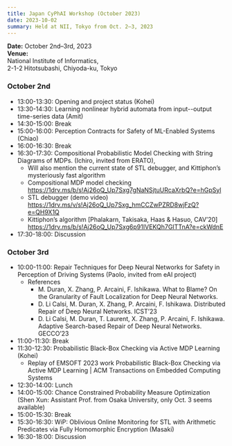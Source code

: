```yaml
---
title: Japan CyPhAI Workshop (October 2023)
date: 2023-10-02
summary: Held at NII, Tokyo from Oct. 2–3, 2023
---
```

**Date:** October 2nd–3rd, 2023  
**Venue:**  
National Institute of Informatics,  
2-1-2 Hitotsubashi, Chiyoda-ku, Tokyo


### October 2nd

+ 13:00-13:30: Opening and project status (Kohei)
+ 13:30-14:30: Learning nonlinear hybrid automata from input--output time-series data (Amit) 
+ 14:30-15:00: Break
+ 15:00-16:00: Perception Contracts for Safety of ML-Enabled Systems (Chiao)
+ 16:00-16:30: Break
+ 16:30-17:30: Compositional Probabilistic Model Checking with String Diagrams of MDPs. (Ichiro, invited from ERATO), 
  * Will also mention the current state of STL debugger, and Kittiphon’s mysteriously fast algorithm
  * Compositional MDP model checking https://1drv.ms/b/s!Aj26oQ_Up7Sxg7gNaNSjtuURcaXrbQ?e=hGpSyl 
  * STL debugger (demo video) https://1drv.ms/v/s!Aj26oQ_Up7Sxg_hmCCZwPZRD8wjFzQ?e=QH9X1Q
  * Kittiphon’s algorithm [Phalakarn, Takisaka, Haas & Hasuo, CAV’20] https://1drv.ms/b/s!Aj26oQ_Up7Sxg6p91IVEKQh7GITTnA?e=ckWdnE 
+ 17:30-18:00: Discussion


### October 3rd
+ 10:00-11:00: Repair Techniques for Deep Neural Networks for Safety in Perception of Driving Systems (Paolo, invited from eAI project)
  * References
    - M. Duran, X. Zhang, P. Arcaini, F. Ishikawa. What to Blame? On the Granularity of Fault Localization for Deep Neural Networks.
    - D. Li Calsi, M. Duran, X. Zhang, P. Arcaini, F. Ishikawa. Distributed Repair of Deep Neural Networks. ICST’23
    - D. Li Calsi, M. Duran, T. Laurent, X. Zhang, P. Arcaini, F. Ishikawa. Adaptive Search-based Repair of Deep Neural Networks. GECCO’23
+ 11:00-11:30: Break
+ 11:30-12:30: Probabilistic Black-Box Checking via Active MDP Learning (Kohei)
  * Replay of EMSOFT 2023 work
    Probabilistic Black-Box Checking via Active MDP Learning | ACM Transactions on Embedded Computing Systems
+ 12:30-14:00: Lunch
+ 14:00-15:00: Chance Constrained Probability Measure Optimization (Shen Xun: Assistant Prof. from Osaka University, only Oct. 3 seems available) 
+ 15:00-15:30: Break
+ 15:30-16:30: WiP: Oblivious Online Monitoring for STL with Arithmetic Predicates via Fully Homomorphic Encryption (Masaki)
+ 16:30-18:00: Discussion
